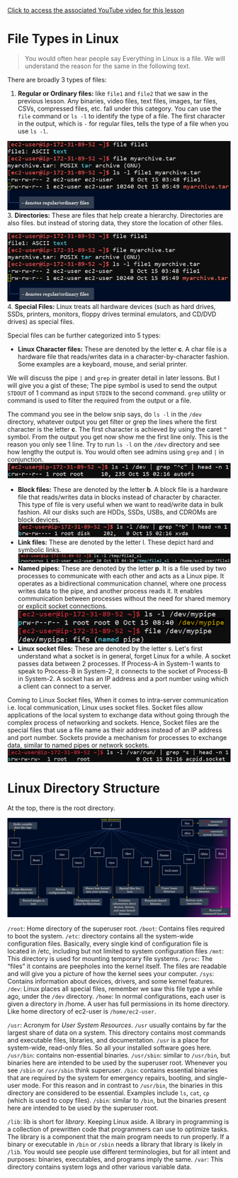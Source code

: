 
[Click to access the associated YouTube video for this lesson](https://www.youtube.com/watch?v=p8VQmk_zbVo&list=PLmPit9IIdzwQl1kuuoEhG38DC3cdbqZHB&index=4&ab_channel=CloudWithVarJosh)

# File Types in Linux

> You would often hear people say Everything in Linux is a file. We will understand the reason for the same in the following text.

There are broadly 3 types of files:

 1. **Regular or Ordinary files:** like `file1` and `file2` that we saw in the previous lesson. Any binaries, video files, text files, images, tar files, CSVs, compressed files, etc. fall under this category.
You can use the `file` command or `ls -l` to identify the type of a file. The first character in the output, which is `-` for regular files, tells the type of a file when you use `ls -l`.

![Alt text](/images/4-file-1.png)
 3. **Directories:** These are files that help create a hierarchy. Directories are also files. but instead of storing data, they store the location of other files.

 ![Alt text](/images/4-file-2.png)
 4. **Special Files:** Linux treats all hardware devices (such as hard drives, SSDs, printers, monitors, floppy drives terminal emulators, and CD/DVD drives) as special files. 

Special files can be further categorized into 5 types:

 - **Linux Character files:** These are denoted by the letter **c**. A char file is a hardware file that reads/writes data in a character-by-character fashion. Some examples are a keyboard, mouse, and serial printer.
 
We will discuss the pipe `|` and `grep` in greater detail in later lessons. But I will give you a gist of these; The pipe symbol is used to send the output `STDOUT` of 1 command as input `STDIN` to the second command. `grep` utility or command is used to filter the required from the output or a file.

The command you see in the below snip says, do `ls -l` in the `/dev` directory, whatever output you get filter or grep the lines where the first character is the letter **c**. The first character is achieved by using the caret `^` symbol. From the output you get now show me the first line only. This is the reason you only see 1 line. Try to run `ls -l` on the `/dev` directory and see how lengthy the output is.
You would often see admins using `grep` and `|` in conjunction.
![Alt text](/images/4-file-3.png)

 - **Block files:** These are denoted by the letter **b**. A block file is a hardware file that reads/writes data in blocks instead of character by character. This type of file is very useful when we want to read/write data in bulk fashion. All our disks such are HDDs, SSDs, USBs, and CDROMs are block devices.
 ![Alt text](/images/4-file-4.png)
 - **Link files:** These are denoted by the letter l. These depict hard and symbolic links.
 ![Alt text](/images/4-file-5.png)
 - **Named pipes:** These are denoted by the letter **p**. It is a file used by two processes to communicate with each other and acts as a Linux pipe. It operates as a bidirectional communication channel, where one process writes data to the pipe, and another process reads it. It enables communication between processes without the need for shared memory or explicit socket connections.
![Alt text](/images/4-file-6.png)
- **Linux socket files:** These are denoted by the letter s. Let's first understand what a socket is in general, forget Linux for a while. A socket passes data between 2 processes. If Process-A in System-1 wants to speak to Process-B in System-2, it connects to the socket of Process-B in System-2. A socket has an IP address and a port number using which a client can connect to a server.

Coming to Linux Socket files, When it comes to intra-server communication i.e. local communication, Linux uses socket files. Socket files allow applications of the local system to exchange data without going through the complex process of networking and sockets.
Hence, Socket files are the special files that use a file name as their address instead of an IP address and port number. 
Sockets provide a mechanism for processes to exchange data, similar to named pipes or network sockets.
![Alt text](/images/4-file-7.png)

# Linux Directory Structure
At the top, there is the root directory.

![Alt text](/images/4-file-8.png)

`/root`: Home directory of the superuser root.
`/boot`: Contains files required to boot the system.
`/etc`: directory contains all the system-wide configuration files. Basically, every single kind of configuration file is located in /etc, including but not limited to system configuration files
`/mnt`: This directory is used for mounting temporary file systems.
`/proc`: The “files” it contains are peepholes into the kernel itself. The files are readable and will give you a picture of how the kernel sees your computer.
`/sys`: Contains information about devices, drivers, and some kernel features.
`/dev`: Linux places all special files, remember we saw this file type a while ago, under the `/dev` directory.
`/home`: In normal configurations, each user is given a directory in /home. A user has full permissions in its home directory. Like home directory of ec2-user is `/home/ec2-user`.

`/usr`: Acronym for *User System Resources*. `/usr` usually contains by far the largest share of data on a system. This directory contains most commands and executable files, libraries, and documentation. `/usr` is a place for system-wide, read-only files. So all your installed software goes here.
`/usr/bin`: contains non-essential binaries.
`/usr/sbin`: similar to `/usr/bin`, but binaries here are intended to be used by the superuser root. Whenever you see `/sbin` or `/usr/sbin` think superuser.
`/bin`: contains essential binaries that are required by the system for emergency repairs, booting, and single-user mode. For this reason and in contrast to `/usr/bin`, the binaries in this directory are considered to be essential. Examples include `ls`, `cat`, `cp` (which is used to copy files). 
`/sbin`: similar to `/bin`, but the binaries present here are intended to be used by the superuser root.

`/lib`: lib is short for *library*. Keeping Linux aside. A library in programming is a collection of prewritten code that programmers can use to optimize tasks.  The library is a component that the main program needs to run properly. If a binary or executable in `/bin` or `/sbin` needs a library that library is likely in `/lib`.
You would see people use different terminologies, but for all intent and purposes: binaries, executables, and programs imply the same.
`/var`: This directory contains system logs and other various variable data.
